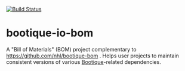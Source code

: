 [![Build Status](https://travis-ci.org/bootique/bootique-bom.svg)](https://travis-ci.org/bootique/bootique-bom)

# bootique-io-bom

A "Bill of Materials" (BOM) project complementary to https://github.com/nhl/bootique-bom . Helps user projects to 
maintain consistent versions of various [Bootique](http://bootique.io)-related dependencies.





